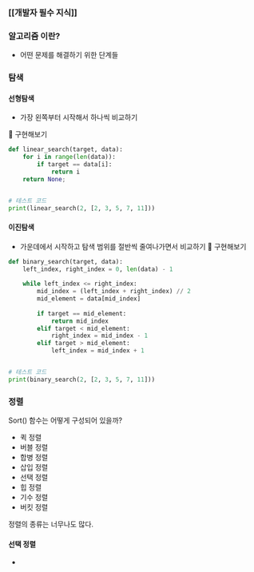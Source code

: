 ### [[개발자 필수 지식]]
### 알고리즘 이란? 
- 어떤 문제를 해결하기 위한 단계들

### 탐색
#### 선형탐색
- 가장 왼쪽부터 시작해서 하나씩 비교하기

📌 구현해보기
```python
def linear_search(target, data):
    for i in range(len(data)):
        if target == data[i]:
            return i
    return None;


# 테스트 코드
print(linear_search(2, [2, 3, 5, 7, 11]))
```
#### 이진탐색
- 가운데에서 시작하고 탐색 범위를 절반씩 줄여나가면서 비교하기
📌 구현해보기
```Python
def binary_search(target, data):
    left_index, right_index = 0, len(data) - 1
    
    while left_index <= right_index:
        mid_index = (left_index + right_index) // 2
        mid_element = data[mid_index]
    
        if target == mid_element:
            return mid_index
        elif target < mid_element:
            right_index = mid_index - 1
        elif target > mid_element:
            left_index = mid_index + 1


# 테스트 코드
print(binary_search(2, [2, 3, 5, 7, 11]))
```

### 정렬

Sort() 함수는 어떻게 구성되어 있을까?

- 퀵 정렬
- 버블 정렬
- 합병 정렬
- 삽입 정렬
- 선택 정렬
- 힙 정렬
- 기수 정렬
- 버킷 정렬

정렬의 종류는 너무나도 많다.

#### 선택 정렬
- 